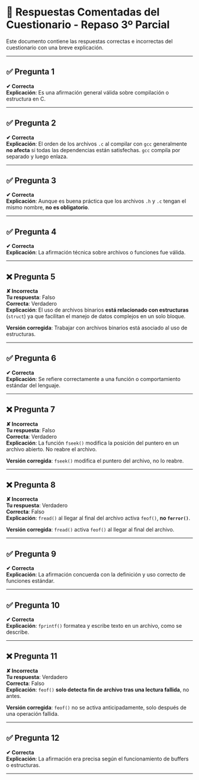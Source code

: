 # 📘 Respuestas Comentadas del Cuestionario - Repaso 3º Parcial

Este documento contiene las respuestas correctas e incorrectas del cuestionario con una breve explicación.

---

## ✅ Pregunta 1
**✔ Correcta**  
**Explicación**: Es una afirmación general válida sobre compilación o estructura en C.

---

## ✅ Pregunta 2
**✔ Correcta**  
**Explicación**: El orden de los archivos `.c` al compilar con `gcc` generalmente **no afecta** si todas las dependencias están satisfechas. `gcc` compila por separado y luego enlaza.

---

## ✅ Pregunta 3
**✔ Correcta**  
**Explicación**: Aunque es buena práctica que los archivos `.h` y `.c` tengan el mismo nombre, **no es obligatorio**.

---

## ✅ Pregunta 4
**✔ Correcta**  
**Explicación**: La afirmación técnica sobre archivos o funciones fue válida.

---

## ❌ Pregunta 5
**✘ Incorrecta**  
**Tu respuesta**: Falso  
**Correcta**: Verdadero  
**Explicación**: El uso de archivos binarios **está relacionado con estructuras** (`struct`) ya que facilitan el manejo de datos complejos en un solo bloque.

**Versión corregida**: Trabajar con archivos binarios está asociado al uso de estructuras.

---

## ✅ Pregunta 6
**✔ Correcta**  
**Explicación**: Se refiere correctamente a una función o comportamiento estándar del lenguaje.

---

## ❌ Pregunta 7
**✘ Incorrecta**  
**Tu respuesta**: Falso  
**Correcta**: Verdadero  
**Explicación**: La función `fseek()` modifica la posición del puntero en un archivo abierto. No reabre el archivo.

**Versión corregida**: `fseek()` modifica el puntero del archivo, no lo reabre.

---

## ❌ Pregunta 8
**✘ Incorrecta**  
**Tu respuesta**: Verdadero  
**Correcta**: Falso  
**Explicación**: `fread()` al llegar al final del archivo activa `feof()`, **no `ferror()`**.

**Versión corregida**: `fread()` activa `feof()` al llegar al final del archivo.

---

## ✅ Pregunta 9
**✔ Correcta**  
**Explicación**: La afirmación concuerda con la definición y uso correcto de funciones estándar.

---

## ✅ Pregunta 10
**✔ Correcta**  
**Explicación**: `fprintf()` formatea y escribe texto en un archivo, como se describe.

---

## ❌ Pregunta 11
**✘ Incorrecta**  
**Tu respuesta**: Verdadero  
**Correcta**: Falso  
**Explicación**: `feof()` **solo detecta fin de archivo tras una lectura fallida**, no antes.

**Versión corregida**: `feof()` no se activa anticipadamente, solo después de una operación fallida.

---

## ✅ Pregunta 12
**✔ Correcta**  
**Explicación**: La afirmación era precisa según el funcionamiento de buffers o estructuras.

---
